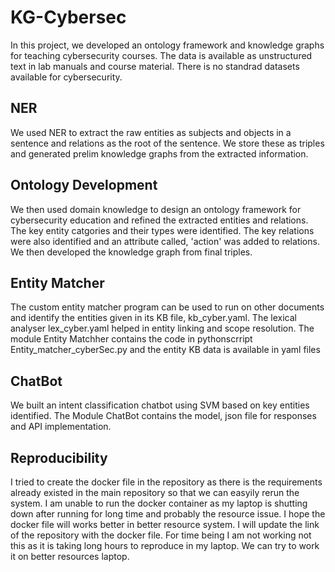 # KG-Cybersec
In this project, we developed an ontology framework and knowledge graphs for teaching cybersecurity courses.
The data is available as unstructured text in lab manuals and course material. There is no standrad datasets available for cybersecurity.

## NER 
We used NER to extract the raw entities as subjects and objects in a sentence and relations as the root of the sentence. We store these as triples and generated prelim knowledge graphs from the extracted information. 

## Ontology Development
We then used domain knowledge to design an ontology framework for cybersecurity education and refined the extracted entities and relations. The key entity catgories and their types were identified. The key relations were also identified and an attribute called, 'action' was added to relations.
We then developed the knowledge graph from final triples.

## Entity Matcher
The custom entity matcher program can be used to run on other documents and identify the entities given in its KB file, kb_cyber.yaml. 
The lexical analyser lex_cyber.yaml helped in entity linking and scope resolution. The module Entity Matchher contains the code in pythonscrript Entity_matcher_cyberSec.py and the entity KB data is available in yaml files


## ChatBot
We built an intent classification chatbot using SVM based on key entities identified. The Module ChatBot contains the model, json file for responses and API implementation.

## Reproducibility 
I tried to create the docker file in the repository as there is the requirements already existed in the main repository so that we can easyily rerun the system.
I am unable to run the docker container as my laptop is shutting down after running for long time and probably the resource issue. I hope the docker file will works better in better resource system. I will update the link of the repository with the docker file.
For time being I am not working not this as it is taking long hours to reproduce in my laptop.
We can try to work it on better resources laptop.
